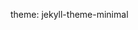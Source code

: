 theme: jekyll-theme-minimal

<a href="/pdfs/Figure_and_Ground_in_Counterfactuals-2.pdf" class="image fit"><img src="images/marr_pic.jpg" alt=""></a>
